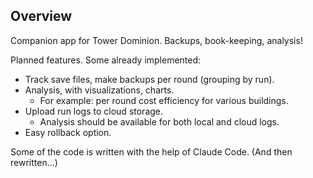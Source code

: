 ## Overview

Companion app for Tower Dominion. Backups, book-keeping, analysis!

Planned features. Some already implemented:

* Track save files, make backups per round (grouping by run).
* Analysis, with visualizations, charts.
  * For example: per round cost efficiency for various buildings.
* Upload run logs to cloud storage.
  * Analysis should be available for both local and cloud logs.
* Easy rollback option.

Some of the code is written with the help of Claude Code. (And then rewritten...)
